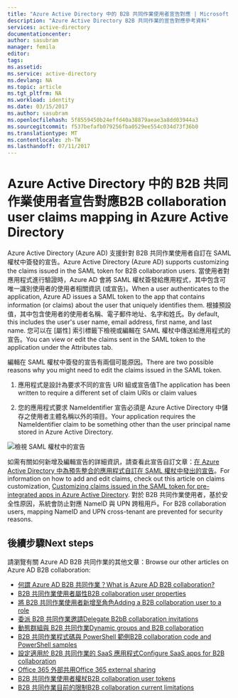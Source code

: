```yaml
---
title: "Azure Active Directory 中的 B2B 共同作業使用者宣告對應 | Microsoft Docs"
description: "Azure Active Directory B2B 共同作業的宣告對應參考資料"
services: active-directory
documentationcenter: 
author: sasubram
manager: femila
editor: 
tags: 
ms.assetid: 
ms.service: active-directory
ms.devlang: NA
ms.topic: article
ms.tgt_pltfrm: NA
ms.workload: identity
ms.date: 03/15/2017
ms.author: sasubram
ms.openlocfilehash: 5f8559450b24effd40a38879aeae3a8dd03944a3
ms.sourcegitcommit: f537befafb079256fba0529ee554c034d73f36b0
ms.translationtype: MT
ms.contentlocale: zh-TW
ms.lasthandoff: 07/11/2017
---
```

# <a name="b2b-collaboration-user-claims-mapping-in-azure-active-directory"></a><span data-ttu-id="69d3d-103">Azure Active Directory 中的 B2B 共同作業使用者宣告對應</span><span class="sxs-lookup"><span data-stu-id="69d3d-103">B2B collaboration user claims mapping in Azure Active Directory</span></span>

<span data-ttu-id="69d3d-104">Azure Active Directory (Azure AD) 支援針對 B2B 共同作業使用者自訂在 SAML 權杖中簽發的宣告。</span><span class="sxs-lookup"><span data-stu-id="69d3d-104">Azure Active Directory (Azure AD) supports customizing the claims issued in the SAML token for B2B collaboration users.</span></span> <span data-ttu-id="69d3d-105">當使用者對應用程式進行驗證時，Azure AD 會將 SAML 權杖簽發給應用程式，其中包含可唯一識別使用者的使用者相關資訊 (或宣告)。</span><span class="sxs-lookup"><span data-stu-id="69d3d-105">When a user authenticates to the application, Azure AD issues a SAML token to the app that contains information (or claims) about the user that uniquely identifies them.</span></span> <span data-ttu-id="69d3d-106">根據預設值，其中包含使用者的使用者名稱、電子郵件地址、名字和姓氏。</span><span class="sxs-lookup"><span data-stu-id="69d3d-106">By default, this includes the user's user name, email address, first name, and last name.</span></span> <span data-ttu-id="69d3d-107">您可以在 [屬性] 索引標籤下檢視或編輯在 SAML 權杖中傳送給應用程式的宣告。</span><span class="sxs-lookup"><span data-stu-id="69d3d-107">You can view or edit the claims sent in the SAML token to the application under the Attributes tab.</span></span>

<span data-ttu-id="69d3d-108">編輯在 SAML 權杖中簽發的宣告有兩個可能原因。</span><span class="sxs-lookup"><span data-stu-id="69d3d-108">There are two possible reasons why you might need to edit the claims issued in the SAML token.</span></span>

1. <span data-ttu-id="69d3d-109">應用程式是設計為要求不同的宣告 URI 組或宣告值</span><span class="sxs-lookup"><span data-stu-id="69d3d-109">The application has been written to require a different set of claim URIs or claim values</span></span>

2. <span data-ttu-id="69d3d-110">您的應用程式要求 NameIdentifier 宣告必須是 Azure Active Directory 中儲存之使用者主體名稱以外的項目。</span><span class="sxs-lookup"><span data-stu-id="69d3d-110">Your application requires the NameIdentifier claim to be something other than the user principal name stored in Azure Active Directory.</span></span>

  ![檢視 SAML 權杖中的宣告](media/active-directory-b2b-claims-mapping/view-claims-in-saml-token.png)

<span data-ttu-id="69d3d-112">如需有關如何新增及編輯宣告的詳細資訊，請查看此宣告自訂文章：[在 Azure Active Directory 中為預先整合的應用程式自訂在 SAML 權杖中發出的宣告](develop/active-directory-saml-claims-customization.md)。</span><span class="sxs-lookup"><span data-stu-id="69d3d-112">For information on how to add and edit claims, check out this article on claims customization, [Customizing claims issued in the SAML token for pre-integrated apps in Azure Active Directory](develop/active-directory-saml-claims-customization.md).</span></span> <span data-ttu-id="69d3d-113">對於 B2B 共同作業使用者，基於安全性原因，系統會防止對應 NameID 與 UPN 跨租用戶。</span><span class="sxs-lookup"><span data-stu-id="69d3d-113">For B2B collaboration users, mapping NameID and UPN cross-tenant are prevented for security reasons.</span></span>


## <a name="next-steps"></a><span data-ttu-id="69d3d-114">後續步驟</span><span class="sxs-lookup"><span data-stu-id="69d3d-114">Next steps</span></span>

<span data-ttu-id="69d3d-115">請瀏覽有關 Azure AD B2B 共同作業的其他文章：</span><span class="sxs-lookup"><span data-stu-id="69d3d-115">Browse our other articles on Azure AD B2B collaboration:</span></span>

* [<span data-ttu-id="69d3d-116">何謂 Azure AD B2B 共同作業？</span><span class="sxs-lookup"><span data-stu-id="69d3d-116">What is Azure AD B2B collaboration?</span></span>](active-directory-b2b-what-is-azure-ad-b2b.md)
* [<span data-ttu-id="69d3d-117">B2B 共同作業使用者屬性</span><span class="sxs-lookup"><span data-stu-id="69d3d-117">B2B collaboration user properties</span></span>](active-directory-b2b-user-properties.md)
* [<span data-ttu-id="69d3d-118">將 B2B 共同作業使用者新增至角色</span><span class="sxs-lookup"><span data-stu-id="69d3d-118">Adding a B2B collaboration user to a role</span></span>](active-directory-b2b-add-guest-to-role.md)
* [<span data-ttu-id="69d3d-119">委派 B2B 共同作業邀請</span><span class="sxs-lookup"><span data-stu-id="69d3d-119">Delegate B2bB collaboration invitations</span></span>](active-directory-b2b-delegate-invitations.md)
* [<span data-ttu-id="69d3d-120">動態群組與 B2B 共同作業</span><span class="sxs-lookup"><span data-stu-id="69d3d-120">Dynamic groups and B2B collaboration</span></span>](active-directory-b2b-dynamic-groups.md)
* [<span data-ttu-id="69d3d-121">B2B 共同作業程式碼與 PowerShell 範例</span><span class="sxs-lookup"><span data-stu-id="69d3d-121">B2B collaboration code and PowerShell samples</span></span>](active-directory-b2b-code-samples.md)
* [<span data-ttu-id="69d3d-122">設定適用於 B2B 共同作業的 SaaS 應用程式</span><span class="sxs-lookup"><span data-stu-id="69d3d-122">Configure SaaS apps for B2B collaboration</span></span>](active-directory-b2b-configure-saas-apps.md)
* [<span data-ttu-id="69d3d-123">Office 365 外部共用</span><span class="sxs-lookup"><span data-stu-id="69d3d-123">Office 365 external sharing</span></span>](active-directory-b2b-o365-external-user.md)
* [<span data-ttu-id="69d3d-124">B2B 共同作業使用者權杖</span><span class="sxs-lookup"><span data-stu-id="69d3d-124">B2B collaboration user tokens</span></span>](active-directory-b2b-user-token.md)
* [<span data-ttu-id="69d3d-125">B2B 共同作業目前的限制</span><span class="sxs-lookup"><span data-stu-id="69d3d-125">B2B collaboration current limitations</span></span>](active-directory-b2b-current-limitations.md)

